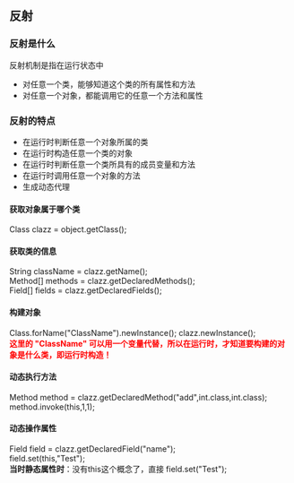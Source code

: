 ## 反射 ##

### 反射是什么 ###
反射机制是指在运行状态中   

* 对任意一个类，能够知道这个类的所有属性和方法
* 对任意一个对象，都能调用它的任意一个方法和属性

### 反射的特点 ###
* 在运行时判断任意一个对象所属的类
* 在运行时构造任意一个类的对象
* 在运行时判断任意一个类所具有的成员变量和方法
* 在运行时调用任意一个对象的方法
* 生成动态代理 

#### 获取对象属于哪个类 ####
Class clazz = object.getClass();

#### 获取类的信息 ####
String className = clazz.getName();  
Method[] methods = clazz.getDeclaredMethods();  
Field[] fields = clazz.getDeclaredFields();  

#### 构建对象 ####
Class.forName("ClassName").newInstance();
clazz.newInstance();  
**<font color=red>这里的 "ClassName" 可以用一个变量代替，所以在运行时，才知道要构建的对象是什么类，即运行时构造！ </font>**

#### 动态执行方法 ####
Method method = clazz.getDeclaredMethod("add",int.class,int.class);  
method.invoke(this,1,1);

#### 动态操作属性 ####
Field field = clazz.getDeclaredField("name");  
field.set(this,"Test");  
**当时静态属性时**：没有this这个概念了，直接 field.set("Test");





